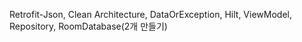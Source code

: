 Retrofit-Json, Clean Architecture, DataOrException, Hilt, ViewModel, Repository, RoomDatabase(2개 만들기)
